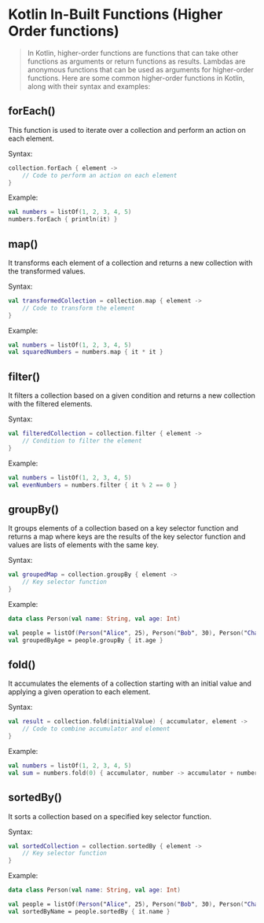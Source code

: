 # Kotlin In-Built Functions (Higher Order functions)

> In Kotlin, higher-order functions are functions that can take other functions as arguments or return functions as results. 
Lambdas are anonymous functions that can be used as arguments for higher-order functions. 
Here are some common higher-order functions in Kotlin, along with their syntax and examples: 

## forEach()
This function is used to iterate over a collection and perform an action on each element.

Syntax:
```kotlin
collection.forEach { element ->
    // Code to perform an action on each element
}
```

Example:
```kotlin
val numbers = listOf(1, 2, 3, 4, 5)
numbers.forEach { println(it) }
```

## map()
It transforms each element of a collection and returns a new collection with the transformed values.

Syntax:
```kotlin
val transformedCollection = collection.map { element ->
    // Code to transform the element
}
```

Example:
```kotlin
val numbers = listOf(1, 2, 3, 4, 5)
val squaredNumbers = numbers.map { it * it }
```

## filter()
It filters a collection based on a given condition and returns a new collection with the filtered elements.

Syntax:
```kotlin
val filteredCollection = collection.filter { element ->
    // Condition to filter the element
}
```

Example:
```kotlin
val numbers = listOf(1, 2, 3, 4, 5)
val evenNumbers = numbers.filter { it % 2 == 0 }
```

## groupBy() 
It groups elements of a collection based on a key selector function and returns a map where keys are the results 
of the key selector function and values are lists of elements with the same key.

Syntax:
```kotlin
val groupedMap = collection.groupBy { element ->
    // Key selector function
}
```

Example:
```kotlin
data class Person(val name: String, val age: Int)

val people = listOf(Person("Alice", 25), Person("Bob", 30), Person("Charlie", 25))
val groupedByAge = people.groupBy { it.age }
```

## fold()
It accumulates the elements of a collection starting with an initial value and applying a given operation to each element.

Syntax:
```kotlin
val result = collection.fold(initialValue) { accumulator, element ->
    // Code to combine accumulator and element
}
```

Example:
```kotlin
val numbers = listOf(1, 2, 3, 4, 5)
val sum = numbers.fold(0) { accumulator, number -> accumulator + number }
```

## sortedBy() 
It sorts a collection based on a specified key selector function.

Syntax:
```kotlin
val sortedCollection = collection.sortedBy { element ->
    // Key selector function
}
```

Example:
```kotlin
data class Person(val name: String, val age: Int)

val people = listOf(Person("Alice", 25), Person("Bob", 30), Person("Charlie", 20))
val sortedByName = people.sortedBy { it.name }
```
